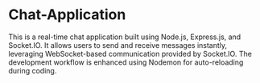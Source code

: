 # Chat-Application

This is a real-time chat application built using Node.js, Express.js, and Socket.IO. It allows users to send and receive messages instantly, leveraging WebSocket-based communication provided by Socket.IO. The development workflow is enhanced using Nodemon for auto-reloading during coding.

